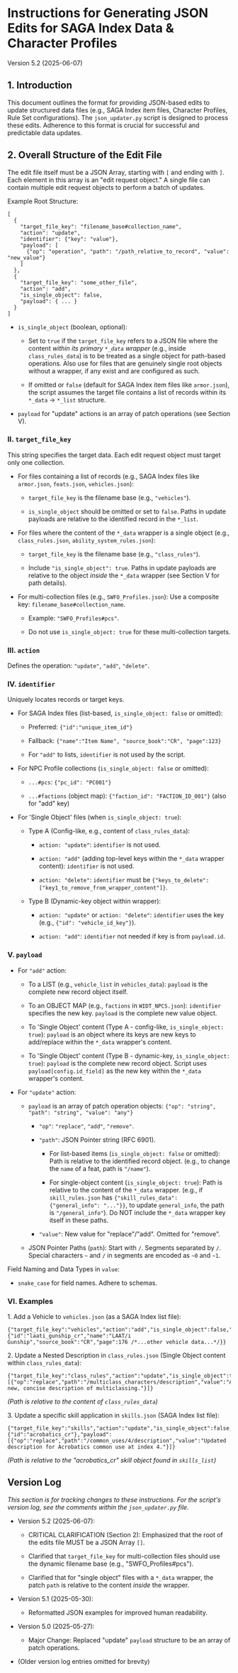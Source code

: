Instructions for Generating JSON Edits for SAGA Index Data & Character Profiles
===============================================================================

Version 5.2 (2025-06-07)

1\. Introduction
----------------

This document outlines the format for providing JSON-based edits to update structured data files (e.g., SAGA Index item files, Character Profiles, Rule Set configurations). The `json_updater.py` script is designed to process these edits. Adherence to this format is crucial for successful and predictable data updates.

2\. Overall Structure of the Edit File
--------------------------------------

The edit file itself must be a JSON Array, starting with `[` and ending with `]`. Each element in this array is an "edit request object." A single file can contain multiple edit request objects to perform a batch of updates.

Example Root Structure:

    [
      {
        "target_file_key": "filename_base#collection_name",
        "action": "update",
        "identifier": {"key": "value"},
        "payload": [
          {"op": "operation", "path": "/path_relative_to_record", "value": "new_value"}
        ]
      },
      {
        "target_file_key": "some_other_file",
        "action": "add",
        "is_single_object": false,
        "payload": { ... }
      }
    ]
    

*   `is_single_object` (boolean, optional):
    
    *   Set to `true` if the `target_file_key` refers to a JSON file where the content _within its primary `*_data` wrapper_ (e.g., inside `class_rules_data`) is to be treated as a single object for path-based operations. Also use for files that are genuinely single root objects without a wrapper, if any exist and are configured as such.
        
    *   If omitted or `false` (default for SAGA Index item files like `armor.json`), the script assumes the target file contains a list of records within its `*_data` -> `*_list` structure.
        
*   `payload` for "update" actions is an array of patch operations (see Section V).
    

### II. `target_file_key`

This string specifies the target data. Each edit request object must target only one collection.

*   For files containing a list of records (e.g., SAGA Index files like `armor.json`, `feats.json`, `vehicles.json`):
    
    *   `target_file_key` is the filename base (e.g., `"vehicles"`).
        
    *   `is_single_object` should be omitted or set to `false`. Paths in update payloads are relative to the identified record in the `*_list`.
        
*   For files where the content of the `*_data` wrapper is a single object (e.g., `class_rules.json`, `ability_system_rules.json`):
    
    *   `target_file_key` is the filename base (e.g., `"class_rules"`).
        
    *   Include `"is_single_object": true`. Paths in update payloads are relative to the object _inside_ the `*_data` wrapper (see Section V for path details).
        
*   For multi-collection files (e.g., `SWFO_Profiles.json`): Use a composite key: `filename_base#collection_name`.
    
    *   Example: `"SWFO_Profiles#pcs"`.
        
    *   Do not use `is_single_object: true` for these multi-collection targets.
        

### III. `action`

Defines the operation: `"update"`, `"add"`, `"delete"`.

### IV. `identifier`

Uniquely locates records or target keys.

*   For SAGA Index files (list-based, `is_single_object: false` or omitted):
    
    *   Preferred: `{"id":"unique_item_id"}`
        
    *   Fallback: `{"name":"Item Name", "source_book":"CR", "page":123}`
        
    *   For `"add"` to lists, `identifier` is not used by the script.
        
*   For NPC Profile collections (`is_single_object: false` or omitted):
    
    *   `...#pcs`: `{"pc_id": "PC001"}`
        
    *   `...#factions` (object map): `{"faction_id": "FACTION_ID_001"}` (also for "add" key)
        
*   For 'Single Object' files (when `is_single_object: true`):
    
    *   Type A (Config-like, e.g., content of `class_rules_data`):
        
        *   `action: "update"`: `identifier` is not used.
            
        *   `action: "add"` (adding top-level keys within the `*_data` wrapper content): `identifier` is not used.
            
        *   `action: "delete"`: `identifier` must be `{"keys_to_delete": ["key1_to_remove_from_wrapper_content"]}`.
            
    *   Type B (Dynamic-key object within wrapper):
        
        *   `action: "update"` or `action: "delete"`: `identifier` uses the key (e.g., `{"id": "vehicle_id_key"}`).
            
        *   `action: "add"`: `identifier` not needed if key is from `payload.id`.
            

### V. `payload`

*   For `"add"` action:
    
    *   To a LIST (e.g., `vehicle_list` in `vehicles_data`): `payload` is the complete new record object itself.
        
    *   To an OBJECT MAP (e.g., `factions` in `WIDT_NPCS.json`): `identifier` specifies the new key. `payload` is the complete new value object.
        
    *   To 'Single Object' content (Type A - config-like, `is_single_object: true`): `payload` is an object where its keys are new keys to add/replace within the `*_data` wrapper's content.
        
    *   To 'Single Object' content (Type B - dynamic-key, `is_single_object: true`): `payload` is the complete new record object. Script uses `payload[config.id_field]` as the new key within the `*_data` wrapper's content.
        
*   For `"update"` action:
    
    *   `payload` is an array of patch operation objects: `{"op": "string", "path": "string", "value": "any"}`
        
        *   `"op"`: `"replace"`, `"add"`, `"remove"`.
            
        *   `"path"`: JSON Pointer string (RFC 6901).
            
            *   For list-based items (`is_single_object: false` or omitted): Path is relative to the identified record object. (e.g., to change the `name` of a feat, path is `"/name"`).
                
            *   For single-object content (`is_single_object: true`): Path is relative to the content of the `*_data` wrapper. (e.g., if `skill_rules.json` has `{"skill_rules_data": {"general_info": "..."}}`, to update `general_info`, the path is `"/general_info"`). Do NOT include the `*_data` wrapper key itself in these paths.
                
        *   `"value"`: New value for "replace"/"add". Omitted for "remove".
            
    *   JSON Pointer Paths (`path`): Start with `/`. Segments separated by `/`. Special characters `~` and `/` in segments are encoded as `~0` and `~1`.
        

Field Naming and Data Types in `value`:

*   `snake_case` for field names. Adhere to schemas.
    

### VI. Examples

1\. Add a Vehicle to `vehicles.json` (as a SAGA Index list file):

    {"target_file_key":"vehicles","action":"add","is_single_object":false,"payload":{"id":"laati_gunship_cr","name":"LAAT/i Gunship","source_book":"CR","page":176 /*...other vehicle data...*/}}
    

2\. Update a Nested Description in `class_rules.json` (Single Object content within `class_rules_data`):

    {"target_file_key":"class_rules","action":"update","is_single_object":true,"payload":[{"op":"replace","path":"/multiclass_characters/description","value":"A new, concise description of multiclassing."}]}
    

_(Path is relative to the content of `class_rules_data`)_

3\. Update a specific skill application in `skills.json` (SAGA Index list file):

    {"target_file_key":"skills","action":"update","is_single_object":false,"identifier":{"id":"acrobatics_cr"},"payload":[{"op":"replace","path":"/common_uses/4/description","value":"Updated description for Acrobatics common use at index 4."}]}
    

_(Path is relative to the "acrobatics\_cr" skill object found in `skills_list`)_

Version Log
-----------

_This section is for tracking changes to these instructions. For the script's version log, see the comments within the `json_updater.py` file._

*   Version 5.2 (2025-06-07):
    
    *   CRITICAL CLARIFICATION (Section 2): Emphasized that the root of the edits file MUST be a JSON Array `[]`.
        
    *   Clarified that `target_file_key` for multi-collection files should use the dynamic filename base (e.g., "SWFO\_Profiles#pcs").
        
    *   Clarified that for "single object" files with a `*_data` wrapper, the patch `path` is relative to the content _inside_ the wrapper.
        
*   Version 5.1 (2025-05-30):
    
    *   Reformatted JSON examples for improved human readability.
        
*   Version 5.0 (2025-05-27):
    
    *   Major Change: Replaced "update" `payload` structure to be an array of patch operations.
        
*   (Older version log entries omitted for brevity)
